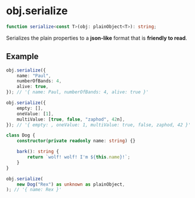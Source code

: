 # obj.serialize

```ts
function serialize<const T>(obj: plainObject<T>): string;
```

Serializes the plain properties to a **json-like** format that is **friendly to
read**.

## Example

```ts
obj.serialize({
    name: "Paul",
    numberOfBands: 4,
    alive: true,
}); // '{ name: Paul, numberOfBands: 4, alive: true }'
```

```ts
obj.serialize({
    empty: [],
    oneValue: [1],
    multiValue: [true, false, "zaphod", 42n],
}); // '{ empty: , oneValue: 1, multiValue: true, false, zaphod, 42 }'
```

```ts
class Dog {
    constructor(private readonly name: string) {}

    bark(): string {
        return `wolf! wolf! I'm ${this.name}!`;
    }
}

obj.serialize(
    new Dog("Rex") as unknown as plainObject,
); // '{ name: Rex }'
```
